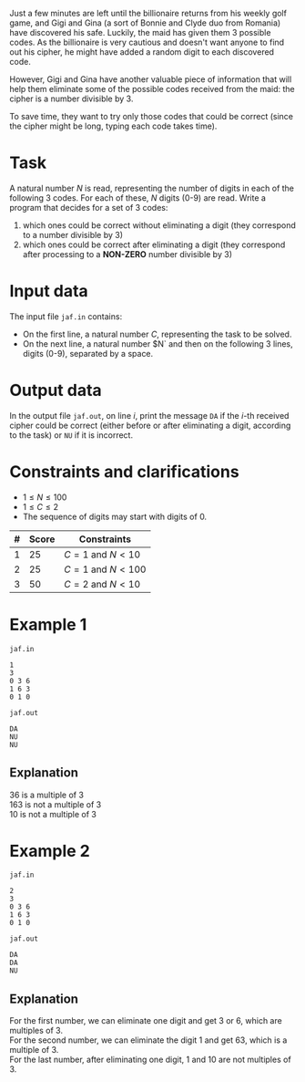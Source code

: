 ﻿Just a few minutes are left until the billionaire returns from his weekly golf game, and Gigi and Gina (a sort of Bonnie and Clyde duo from Romania) have discovered his safe. Luckily, the maid has given them 3 possible codes. As the billionaire is very cautious and doesn't want anyone to find out his cipher, he might have added a random digit to each discovered code.

However, Gigi and Gina have another valuable piece of information that will help them eliminate some of the possible codes received from the maid: the cipher is a number divisible by $3$.

To save time, they want to try only those codes that could be correct (since the cipher might be long, typing each code takes time).

# Task

A natural number $N$ is read, representing the number of digits in each of the following 3 codes. For each of these, $N$ digits (0-9) are read. Write a program that decides for a set of 3 codes:
1. which ones could be correct without eliminating a digit (they correspond to a number divisible by $3$)
2. which ones could be correct after eliminating a digit (they correspond after processing to a **NON-ZERO** number divisible by $3$)

# Input data

The input file `jaf.in` contains:
* On the first line, a natural number $C$, representing the task to be solved.
* On the next line, a natural number $N` and then on the following 3 lines, digits (0-9), separated by a space.

# Output data

In the output file `jaf.out`, on line $i$, print the message `DA` if the $i$-th received cipher could be correct (either before or after eliminating a digit, according to the task) or `NU` if it is incorrect.

# Constraints and clarifications

* $1 \leq N \leq 100$
* $1 \leq C \leq 2$
* The sequence of digits may start with digits of $0$.

| # | Score | Constraints |
|---|-------|-------------|
| 1 | 25    | $C = 1$ and $N < 10$ |
| 2 | 25    | $C = 1$ and $N < 100$ |
| 3 | 50    | $C = 2$ and $N < 10$ |

# Example 1

`jaf.in`
```
1
3
0 3 6
1 6 3
0 1 0
```

`jaf.out`
```
DA
NU
NU
```

## Explanation

$36$ is a multiple of $3$  
$163$ is not a multiple of $3$  
$10$ is not a multiple of $3$  

# Example 2

`jaf.in`
```
2
3
0 3 6
1 6 3
0 1 0
```

`jaf.out`
```
DA
DA
NU
```

## Explanation

For the first number, we can eliminate one digit and get $3$ or $6$, which are multiples of $3$.  
For the second number, we can eliminate the digit $1$ and get $63$, which is a multiple of $3$.  
For the last number, after eliminating one digit, $1$ and $10$ are not multiples of $3$.